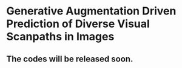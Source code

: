# Generative Augmentation Driven Prediction of Diverse Visual Scanpaths in Images
## The codes will be released soon.
